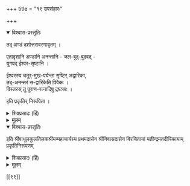 +++
title = "१९ उपसंहारः"

+++

<details open><summary>विश्वास-प्रस्तुतिः</summary>

तद् अण्डं दशोत्तरावरणावृतम् ।  

एतादृशानि अण्डानि अनन्तानि - जल-बुद्-बुदवद् -  
युगपद् ईश्वर-सृष्टानि ।  

ईश्वरस्य चतुर्-मुख-पर्यन्ता सृष्टिर् अद्वारिका,  
तद्-अनन्तरं स-द्वारिकेति विवेकः ।  
विस्तरस् तु पुराण-रत्नादिषु द्रष्टव्यः ।  

इति प्रकृतिर् निरूपिता ।
</details>

<details><summary>शिवप्रसादः (हिं)</summary>

अनुवाद - उस ब्रह्माण्ड के ऊपर दश आवरण हैं । इस तरह के ब्रह्माण्ड अनन्त हैं । ईश्वर ने समकाल में उसी प्रकार इन सबों की सृष्टि की, जिस प्रकार जल में बुल्ले उठते हैं । चतुर्मुख की सृष्टि- पर्यन्त ईश्वर की सृष्टि साक्षात् सृष्टि है । उसके पश्चात् ईश्वर की सृष्टि सद्धारक सृष्टि है । अर्थात् उसके पश्चात् श्रीभगवान् ब्रह्माजी को प्रेरित कर उनके माध्यम से सृष्टि कराते हैं । इन बातों का विस्तार से वर्णन विष्णुपुराण आदि ग्रन्थों में देखना चाहिए । इस प्रकार प्रकृति का निरूपण किया गया ।
</details>

<details><summary>मूलम्</summary>

तदण्डं दशोत्तरावरणावृतम् । एतादृशानि अण्डानि अनन्तानि जलबुद्-बुदवत् । युगपदीश्वर-सृष्टानि । ईश्वरस्य चतुर्मुखपर्यन्ता सृष्टिरद्वारिका, तदनन्तरं सद्वारिकेति विवेकः । विस्तरस्तु पुराणरत्नादिषु द्रष्टव्यः । इति प्रकृतिर्निरूपिता ।
</details>


<details open><summary>विश्वास-प्रस्तुतिः</summary>

इति श्रीवाधूलकुलतिलकश्रीमन्महाचार्यस्य प्रथमदासेन श्रीनिवासदासेन विरचितायां यतीन्द्रमतदीपिकायाम् प्रकृतिनिरूपणम्
</details>

<details><summary>शिवप्रसादः (हिं)</summary>

इस प्रकार श्रीवाधूलकुलतिलक श्रीमन्महाचार्य के प्रधान शिष्य श्रीनिवासाचार्य द्वारा प्रणीत यतीन्द्रमतदीपिका नामक शारीरक- परिभाषा का प्रकृति- निरूपण नामक चतुर्थ अवतार पूर्ण हुआ । 
</details>


<details><summary>मूलम्</summary>

इति श्रीवाधूलकुलतिलकश्रीमन्महाचार्यस्य प्रथमदासेन श्रीनिवासदासेन विरचितायां यतीन्द्रमतदीपिकायाम् प्रकृतिनिरूपणम्
</details>


 


[[९९]]






